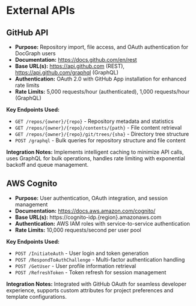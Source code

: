 # External APIs

## GitHub API
- **Purpose:** Repository import, file access, and OAuth authentication for DocGraph users
- **Documentation:** https://docs.github.com/en/rest
- **Base URL(s):** https://api.github.com (REST), https://api.github.com/graphql (GraphQL)
- **Authentication:** OAuth 2.0 with GitHub App installation for enhanced rate limits
- **Rate Limits:** 5,000 requests/hour (authenticated), 1,000 requests/hour (GraphQL)

**Key Endpoints Used:**
- `GET /repos/{owner}/{repo}` - Repository metadata and statistics
- `GET /repos/{owner}/{repo}/contents/{path}` - File content retrieval
- `GET /repos/{owner}/{repo}/git/trees/{sha}` - Directory tree structure
- `POST /graphql` - Bulk queries for repository structure and file content

**Integration Notes:** Implements intelligent caching to minimize API calls, uses GraphQL for bulk operations, handles rate limiting with exponential backoff and queue management.

## AWS Cognito
- **Purpose:** User authentication, OAuth integration, and session management
- **Documentation:** https://docs.aws.amazon.com/cognito/
- **Base URL(s):** https://cognito-idp.{region}.amazonaws.com
- **Authentication:** AWS IAM roles with service-to-service authentication
- **Rate Limits:** 10,000 requests/second per user pool

**Key Endpoints Used:**
- `POST /InitiateAuth` - User login and token generation
- `POST /RespondToAuthChallenge` - Multi-factor authentication handling
- `POST /GetUser` - User profile information retrieval
- `POST /RefreshToken` - Token refresh for session management

**Integration Notes:** Integrated with GitHub OAuth for seamless developer experience, supports custom attributes for project preferences and template configurations.
